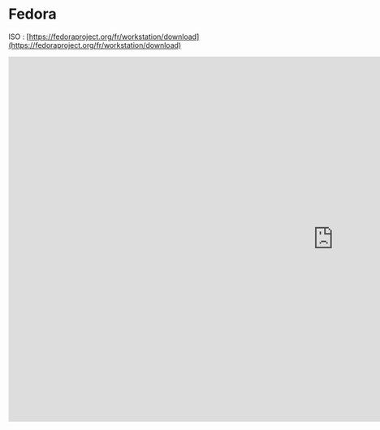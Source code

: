 # Fedora

ISO : [https://fedoraproject.org/fr/workstation/download](https://fedoraproject.org/fr/workstation/download)

<iframe width="1280" height="720" src="https://www.youtube.com/embed/NeT_MnJIp9I" title="0.4 - Installer Fedora - Système" frameborder="0" allow="accelerometer; autoplay; clipboard-write; encrypted-media; gyroscope; picture-in-picture; web-share" referrerpolicy="strict-origin-when-cross-origin" allowfullscreen></iframe>
